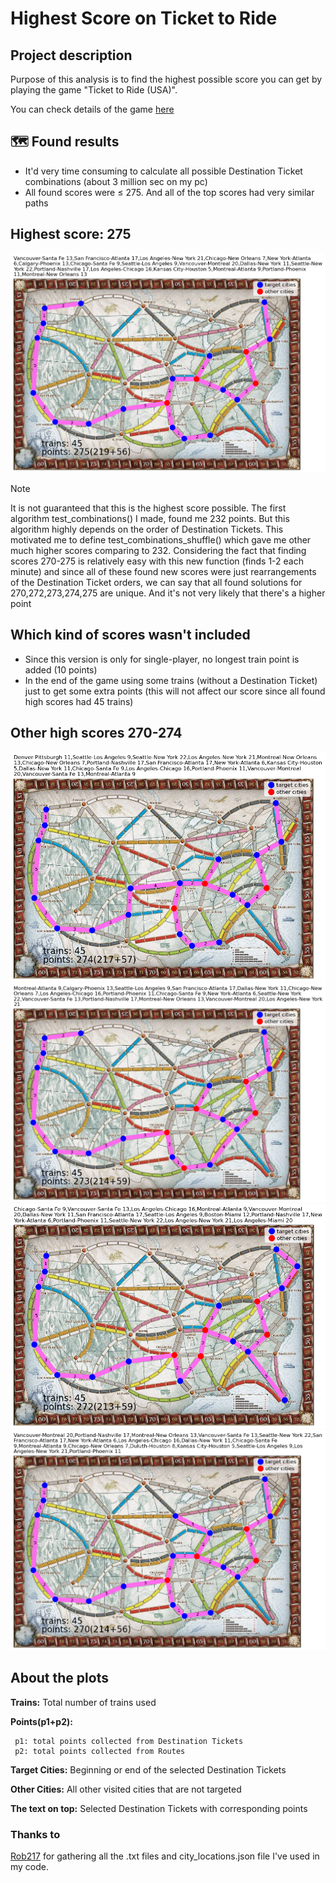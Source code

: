 # Highest Score on Ticket to Ride

## Project description
Purpose of this analysis is to find the highest possible score you can get by playing the game "Ticket to Ride (USA)".

You can check details of the game [here](https://cdn.1j1ju.com/medias/2c/f9/7f-ticket-to-ride-rulebook.pdf)

## :world_map: Found results
- It'd very time consuming to calculate all possible Destination Ticket combinations (about 3 million sec on my pc)
- All found scores were $\leq$ 275. And all of the top scores had very similar paths

## Highest score: 275
![275](/plots/score_275.png)

> [!NOTE]
> It is not guaranteed that this is the highest score possible. The first algorithm test_combinations() I made, found me 232 points. But this algorithm highly depends on the order of Destination Tickets. This motivated me to define test_combinations_shuffle() which gave me other much higher scores comparing to 232.
Considering the fact that finding scores 270-275 is relatively easy with this new function (finds 1-2 each minute) and since all of these found new scores were just rearrangements of the Destination Ticket orders, we can say that all found solutions for 270,272,273,274,275 are unique. And it's not very likely that there's a higher point

## Which kind of scores wasn't included
- Since this version is only for single-player, no longest train point is added (10 points)
- In the end of the game using some trains (without a Destination Ticket) just to get some extra points (this will not affect our score since all found high scores had 45 trains)

## Other high scores 270-274
![274](/plots/score_274.png)
![273](/plots/score_273.png)
![272](/plots/score_272.png)
![270](/plots/score_270.png)

## About the plots

**Trains:** Total number of trains used

**Points(p1+p2):**
```
 p1: total points collected from Destination Tickets
 p2: total points collected from Routes 
```
**Target Cities:** Beginning or end of the selected Destination Tickets

**Other Cities:** All other visited cities that are not targeted

**The text on top:** Selected Destination Tickets with corresponding points

### Thanks to
[Rob217](https://github.com/Rob217/TicketToRideAnalysis) for gathering all the .txt files and city_locations.json file I've used in my code.
